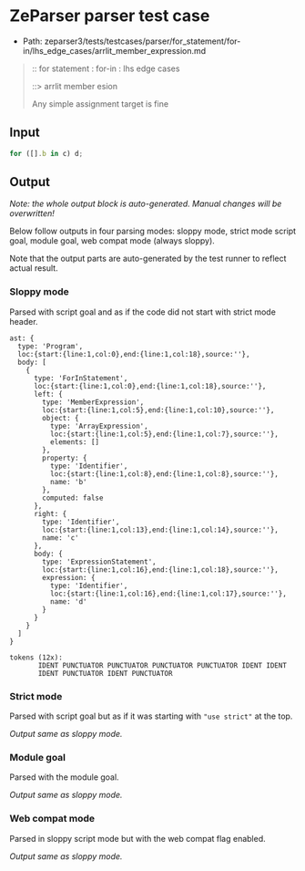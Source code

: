 # ZeParser parser test case

- Path: zeparser3/tests/testcases/parser/for_statement/for-in/lhs_edge_cases/arrlit_member_expression.md

> :: for statement : for-in : lhs edge cases
>
> ::> arrlit member e sion
>
> Any simple assignment target is fine

## Input

`````js
for ([].b in c) d;
`````

## Output

_Note: the whole output block is auto-generated. Manual changes will be overwritten!_

Below follow outputs in four parsing modes: sloppy mode, strict mode script goal, module goal, web compat mode (always sloppy).

Note that the output parts are auto-generated by the test runner to reflect actual result.

### Sloppy mode

Parsed with script goal and as if the code did not start with strict mode header.

`````
ast: {
  type: 'Program',
  loc:{start:{line:1,col:0},end:{line:1,col:18},source:''},
  body: [
    {
      type: 'ForInStatement',
      loc:{start:{line:1,col:0},end:{line:1,col:18},source:''},
      left: {
        type: 'MemberExpression',
        loc:{start:{line:1,col:5},end:{line:1,col:10},source:''},
        object: {
          type: 'ArrayExpression',
          loc:{start:{line:1,col:5},end:{line:1,col:7},source:''},
          elements: []
        },
        property: {
          type: 'Identifier',
          loc:{start:{line:1,col:8},end:{line:1,col:8},source:''},
          name: 'b'
        },
        computed: false
      },
      right: {
        type: 'Identifier',
        loc:{start:{line:1,col:13},end:{line:1,col:14},source:''},
        name: 'c'
      },
      body: {
        type: 'ExpressionStatement',
        loc:{start:{line:1,col:16},end:{line:1,col:18},source:''},
        expression: {
          type: 'Identifier',
          loc:{start:{line:1,col:16},end:{line:1,col:17},source:''},
          name: 'd'
        }
      }
    }
  ]
}

tokens (12x):
       IDENT PUNCTUATOR PUNCTUATOR PUNCTUATOR PUNCTUATOR IDENT IDENT
       IDENT PUNCTUATOR IDENT PUNCTUATOR
`````

### Strict mode

Parsed with script goal but as if it was starting with `"use strict"` at the top.

_Output same as sloppy mode._

### Module goal

Parsed with the module goal.

_Output same as sloppy mode._

### Web compat mode

Parsed in sloppy script mode but with the web compat flag enabled.

_Output same as sloppy mode._
